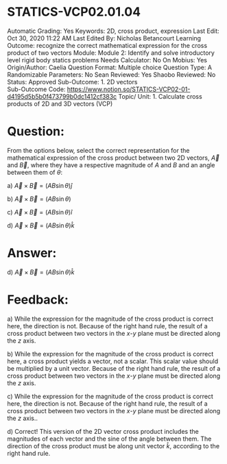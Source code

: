 # STATICS-VCP02.01.04

Automatic Grading: Yes
Keywords: 2D, cross product, expression
Last Edit: Oct 30, 2020 11:22 AM
Last Edited By: Nicholas Betancourt
Learning Outcome: recognize the correct mathematical expression for the cross product of two vectors
Module: Module 2: Identify and solve introductory level rigid body statics problems
Needs Calculator: No
On Mobius: Yes
Origin/Author: Caelia
Question Format: Multiple choice
Question Type: A
Randomizable Parameters: No
Sean Reviewed: Yes
Shaobo Reviewed: No
Status: Approved
Sub-Outcome: 1. 2D vectors                                                                          
Sub-Outcome Code: https://www.notion.so/STATICS-VCP02-01-d4195d5b5b0f473799b0dc1412cf383c
Topic/ Unit: 1. Calculate cross products of 2D and 3D vectors (VCP)

# Question:

From the options below, select the correct representation for the mathematical expression of the cross product between two 2D vectors, $\overrightarrow{A}$ and $\overrightarrow{B}$, where they have a respective magnitude of $A$ and $B$ and an angle between them of $\theta$:

a) $\overrightarrow{A}\times\overrightarrow{B}=(AB\sin\theta)\hat{j}$

b) $\overrightarrow{A}\times\overrightarrow{B}=(AB\sin\theta)$

c) $\overrightarrow{A}\times\overrightarrow{B}=(AB\sin\theta)\hat{i}$

d) $\overrightarrow{A}\times\overrightarrow{B}=(AB\sin\theta)\hat{k}$

# Answer:

d) $\overrightarrow{A}\times\overrightarrow{B}=(AB\sin\theta)\hat{k}$

# Feedback:

a) While the expression for the magnitude of the cross product is correct here, the direction is not. Because of the right hand rule, the result of a cross product between two vectors in the $x$-$y$ plane must be directed along the $z$ axis. 

b) While the expression for the magnitude of the cross product is correct here, a cross product yields a vector, not a scalar.  This scalar value should be multiplied by a unit vector.  Because of the right hand rule, the result of a cross product between two vectors in the $x$-$y$ plane must be directed along the $z$ axis. 

c) While the expression for the magnitude of the cross product is correct here, the direction is not. Because of the right hand rule, the result of a cross product between two vectors in the $x$-$y$ plane must be directed along the $z$ axis.. 

d) Correct! This version of the 2D vector cross product includes the magnitudes of each vector and the sine of the angle between them. The direction of the cross product must be along unit vector $\hat{k}$, according to the right hand rule.